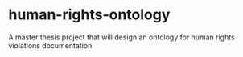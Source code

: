 # human-rights-ontology
A master thesis project that will design an ontology for human rights violations documentation


